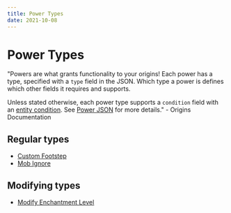 ```yaml
---
title: Power Types
date: 2021-10-08
---
```


# Power Types

"Powers are what grants functionality to your origins! Each power has a type, specified with
a `type` field in the JSON. Which type a power is defines which other fields it requires and supports.

Unless stated otherwise, each power type supports a `condition` field with an [entity condition](https://origins.readthedocs.io/en/0.7.3/entity_conditions/). See [Power JSON](https://origins.readthedocs.io/en/0.7.3/power_json/) for more details." - Origins Documentation

## Regular types
- [Custom Footstep](CustomFootstep)
- [Mob Ignore](MobsIgnore)

## Modifying types
- [Modify Enchantment Level](ModifyEnchantmentLevel)
